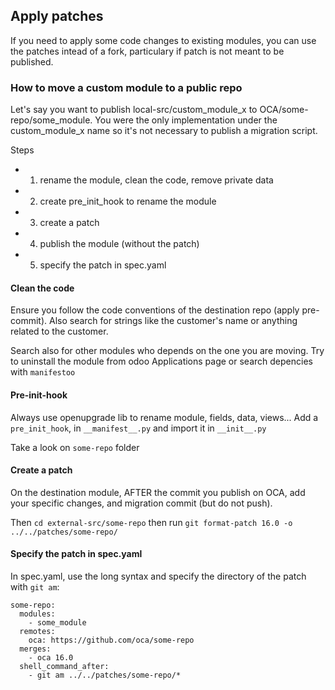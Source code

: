 ## Apply patches

If you need to apply some code changes to existing modules,
you can use the patches intead of a fork, particulary if patch is not
meant to be published.


### How to move a custom module to a public repo

Let's say you want to publish local-src/custom_module_x
to OCA/some-repo/some_module.
You were the only implementation under the custom_module_x name
so it's not necessary to publish a migration script.


Steps
- 1) rename the module, clean the code, remove private data
- 2) create pre_init_hook to rename the module 
- 3) create a patch
- 4) publish the module (without the patch)
- 5) specify the patch in spec.yaml


#### Clean the code

Ensure you follow the code conventions of the destination repo (apply
pre-commit).
Also search for strings like the customer's name or anything related to 
the customer.

Search also for other modules who depends on the one you are moving.
Try to uninstall the module from odoo Applications page or search
depencies with `manifestoo`


#### Pre-init-hook

Always use openupgrade lib to rename module, fields, data, views...
Add a `pre_init_hook`, in `__manifest__.py` and import it in `__init__.py`

Take a look on `some-repo` folder


####  Create a patch

On the destination module, AFTER the commit you publish on OCA, add your specific changes,
and migration commit (but do not push).

Then `cd external-src/some-repo` then run `git format-patch 16.0 -o ../../patches/some-repo/`

#### Specify the patch in spec.yaml

In spec.yaml, use the long syntax and specify the directory of the patch with `git am`:

```
some-repo:
  modules:
    - some_module
  remotes:
    oca: https://github.com/oca/some-repo
  merges:
    - oca 16.0
  shell_command_after:
    - git am ../../patches/some-repo/*
```
